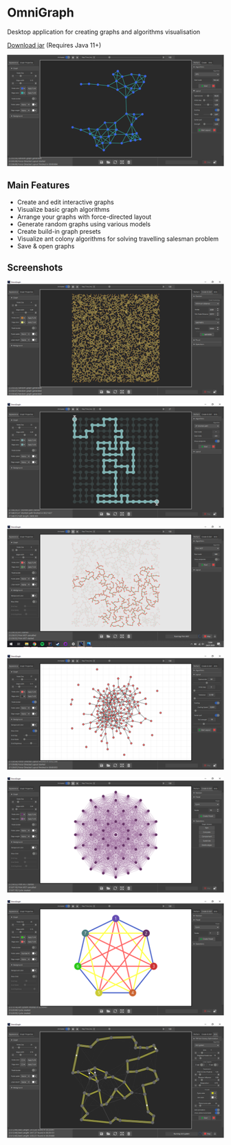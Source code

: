 # OmniGraph
Desktop application for creating graphs and algorithms visualisation

[Download jar](https://github.com/Todense/OmniGraph/releases/download/0.0.1/OmniGraph.jar) (Requires Java 11+)

![exapmple1](https://github.com/Todense/OmniGraph/blob/master/src/main/resources/screenshots/screenshot1.png)


## Main Features

* Create and edit interactive graphs
* Visualize basic graph algorithms
* Arrange your graphs with force-directed layout
* Generate random graphs using various models
* Create build-in graph presets 
* Visualize ant colony algorithms for solving travelling salesman problem
* Save & open graphs

## Screenshots

![random3000](https://github.com/Todense/OmniGraph/blob/master/src/main/resources/screenshots/screenshot_random3000.png)

![maze](https://github.com/Todense/OmniGraph/blob/master/src/main/resources/screenshots/screenshot_maze.png)

![prim algorithm](https://github.com/Todense/OmniGraph/blob/master/src/main/resources/screenshots/screenshot_prim.png)

![random graph](https://github.com/Todense/OmniGraph/blob/master/src/main/resources/screenshots/screenshot_random.png)

![purple graph](https://github.com/Todense/OmniGraph/blob/master/src/main/resources/screenshots/screenshot_purple.png)

![colorful](https://github.com/Todense/OmniGraph/blob/master/src/main/resources/screenshots/screenshot_colors.png)

![ant colony algorithm](https://github.com/Todense/OmniGraph/blob/master/src/main/resources/screenshots/screenshot_ants.png)










